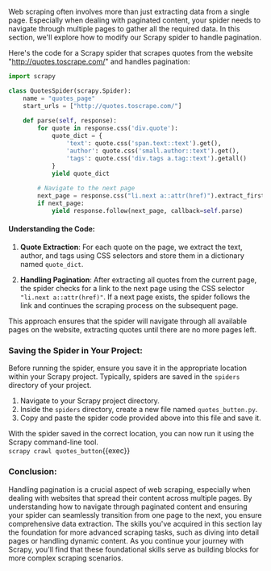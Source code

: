 Web scraping often involves more than just extracting data from a single page. Especially when dealing with paginated content, your spider needs to navigate through multiple pages to gather all the required data. In this section, we'll explore how to modify our Scrapy spider to handle pagination.

Here's the code for a Scrapy spider that scrapes quotes from the website "http://quotes.toscrape.com/" and handles pagination:

```python
import scrapy

class QuotesSpider(scrapy.Spider):
    name = "quotes_page"
    start_urls = ["http://quotes.toscrape.com/"]
    
    def parse(self, response):
        for quote in response.css('div.quote'):
            quote_dict = {
                'text': quote.css('span.text::text').get(),
                'author': quote.css('small.author::text').get(),
                'tags': quote.css('div.tags a.tag::text').getall()
            }
            yield quote_dict
        
        # Navigate to the next page
        next_page = response.css("li.next a::attr(href)").extract_first()
        if next_page:
            yield response.follow(next_page, callback=self.parse)
```

#### Understanding the Code:

1. **Quote Extraction**: For each quote on the page, we extract the text, author, and tags using CSS selectors and store them in a dictionary named `quote_dict`.

2. **Handling Pagination**: After extracting all quotes from the current page, the spider checks for a link to the next page using the CSS selector `"li.next a::attr(href)"`. If a next page exists, the spider follows the link and continues the scraping process on the subsequent page.

This approach ensures that the spider will navigate through all available pages on the website, extracting quotes until there are no more pages left.

### Saving the Spider in Your Project:

Before running the spider, ensure you save it in the appropriate location within your Scrapy project. Typically, spiders are saved in the `spiders` directory of your project.

1. Navigate to your Scrapy project directory.
2. Inside the `spiders` directory, create a new file named `quotes_button.py`.
3. Copy and paste the spider code provided above into this file and save it.

With the spider saved in the correct location, you can now run it using the Scrapy command-line tool.
<br>
`scrapy crawl quotes_button`{{exec}}
<br>

### Conclusion:

Handling pagination is a crucial aspect of web scraping, especially when dealing with websites that spread their content across multiple pages. By understanding how to navigate through paginated content and ensuring your spider can seamlessly transition from one page to the next, you ensure comprehensive data extraction. The skills you've acquired in this section lay the foundation for more advanced scraping tasks, such as diving into detail pages or handling dynamic content. As you continue your journey with Scrapy, you'll find that these foundational skills serve as building blocks for more complex scraping scenarios.
